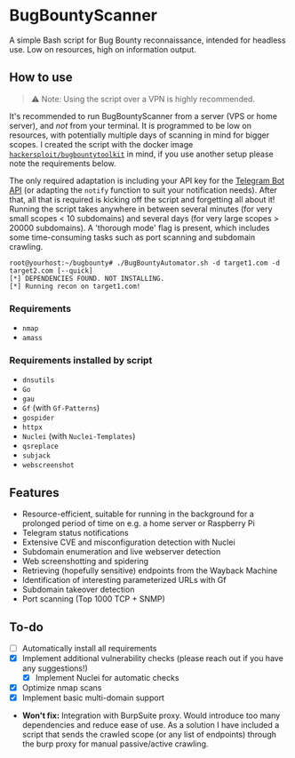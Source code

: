 # BugBountyScanner
A simple Bash script for Bug Bounty reconnaissance, intended for headless use. Low on resources, high on information output.

## How to use

> ⚠ Note: Using the script over a VPN is highly recommended.

It's recommended to run BugBountyScanner from a server (VPS or home server), and _not_ from your terminal. It is programmed to be low on resources, with potentially multiple days of scanning in mind for bigger scopes. I created the script with the docker image [`hackersploit/bugbountytoolkit`](https://github.com/AlexisAhmed/BugBountyToolkit) in mind, if you use another setup please note the requirements below.

The only required adaptation is including your API key for the [Telegram Bot API](https://core.telegram.org/bots/api) (or adapting the `notify` function to suit your notification needs). After that, all that is required is kicking off the script and forgetting all about it! Running the script takes anywhere in between several minutes (for very small scopes < 10 subdomains) and several days (for very large scopes > 20000 subdomains). A 'thorough mode' flag is present, which includes some time-consuming tasks such as port scanning and subdomain crawling.

```
root@yourhost:~/bugbounty# ./BugBountyAutomator.sh -d target1.com -d target2.com [--quick]
[*] DEPENDENCIES FOUND. NOT INSTALLING.
[*] Running recon on target1.com!
```

### Requirements

- `nmap`
- `amass`

### Requirements installed by script

- `dnsutils`
- `Go`
- `gau`
- `Gf` (with `Gf-Patterns`)
- `gospider`
- `httpx`
- `Nuclei` (with `Nuclei-Templates`)
- `qsreplace`
- `subjack`
- `webscreenshot`

## Features

- Resource-efficient, suitable for running in the background for a prolonged period of time on e.g. a home server or Raspberry Pi
- Telegram status notifications
- Extensive CVE and misconfiguration detection with Nuclei
- Subdomain enumeration and live webserver detection
- Web screenshotting and spidering
- Retrieving (hopefully sensitive) endpoints from the Wayback Machine
- Identification of interesting parameterized URLs with Gf
- Subdomain takeover detection
- Port scanning (Top 1000 TCP + SNMP)

## To-do

- [ ] Automatically install all requirements
- [x] Implement additional vulnerability checks (please reach out if you have any suggestions!)
    - [x] Implement Nuclei for automatic checks
- [x] Optimize nmap scans
- [x] Implement basic multi-domain support

- **Won't fix:** Integration with BurpSuite proxy. Would introduce too many dependencies and reduce ease of use. As a solution I have included a script that sends the crawled scope (or any list of endpoints)       through the burp proxy for manual passive/active crawling.
